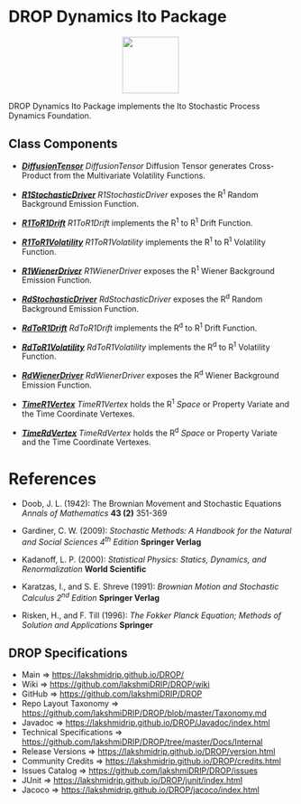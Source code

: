 # DROP Dynamics Ito Package

<p align="center"><img src="https://github.com/lakshmiDRIP/DROP/blob/master/DRIP_Logo.gif?raw=true" width="100"></p>

DROP Dynamics Ito Package implements the Ito Stochastic Process Dynamics Foundation.


## Class Components

 * [***DiffusionTensor***](https://github.com/lakshmiDRIP/DROP/tree/master/src/main/java/org/drip/dynamics/ito/DiffusionTensor.java)
 <i>DiffusionTensor</i> Diffusion Tensor generates Cross-Product from the Multivariate Volatility Functions.

 * [***R1StochasticDriver***](https://github.com/lakshmiDRIP/DROP/tree/master/src/main/java/org/drip/dynamics/ito/R1StochasticDriver.java)
 <i>R1StochasticDriver</i> exposes the R<sup>1</sup> Random Background Emission Function.

 * [***R1ToR1Drift***](https://github.com/lakshmiDRIP/DROP/tree/master/src/main/java/org/drip/dynamics/ito/R1ToR1Drift.java)
 <i>R1ToR1Drift</i> implements the R<sup>1</sup> to R<sup>1</sup> Drift Function.

 * [***R1ToR1Volatility***](https://github.com/lakshmiDRIP/DROP/tree/master/src/main/java/org/drip/dynamics/ito/R1ToR1Volatility.java)
 <i>R1ToR1Volatility</i> implements the R<sup>1</sup> to R<sup>1</sup> Volatility Function.

 * [***R1WienerDriver***](https://github.com/lakshmiDRIP/DROP/tree/master/src/main/java/org/drip/dynamics/ito/R1WienerDriver.java)
 <i>R1WienerDriver</i> exposes the R<sup>1</sup> Wiener Background Emission Function.

 * [***RdStochasticDriver***](https://github.com/lakshmiDRIP/DROP/tree/master/src/main/java/org/drip/dynamics/ito/RdStochasticDriver.java)
 <i>RdStochasticDriver</i> exposes the R<sup>d</sup> Random Background Emission Function.

 * [***RdToR1Drift***](https://github.com/lakshmiDRIP/DROP/tree/master/src/main/java/org/drip/dynamics/ito/RdToR1Drift.java)
 <i>RdToR1Drift</i> implements the R<sup>d</sup> to R<sup>1</sup> Drift Function.

 * [***RdToR1Volatility***](https://github.com/lakshmiDRIP/DROP/tree/master/src/main/java/org/drip/dynamics/ito/RdToR1Volatility.java)
 <i>RdToR1Volatility</i> implements the R<sup>d</sup> to R<sup>1</sup> Volatility Function.

 * [***RdWienerDriver***](https://github.com/lakshmiDRIP/DROP/tree/master/src/main/java/org/drip/dynamics/ito/RdWienerDriver.java)
 <i>RdWienerDriver</i> exposes the R<sup>d</sup> Wiener Background Emission Function.

 * [***TimeR1Vertex***](https://github.com/lakshmiDRIP/DROP/tree/master/src/main/java/org/drip/dynamics/ito/TimeR1Vertex.java)
 <i>TimeR1Vertex</i> holds the R<sup>1</sup> <i>Space</i> or Property Variate and the Time Coordinate Vertexes.

 * [***TimeRdVertex***](https://github.com/lakshmiDRIP/DROP/tree/master/src/main/java/org/drip/dynamics/ito/TimeRdVertex.java)
 <i>TimeRdVertex</i> holds the R<sup>d</sup> <i>Space</i> or Property Variate and the Time Coordinate Vertexes.


# References

 * Doob, J. L. (1942): The Brownian Movement and Stochastic Equations <i>Annals of Mathematics</i> <b>43 (2)</b> 351-369

 * Gardiner, C. W. (2009): <i>Stochastic Methods: A Handbook for the Natural and Social Sciences 4<sup>th</sup> Edition</i> <b>Springer Verlag</b>

 * Kadanoff, L. P. (2000): <i>Statistical Physics: Statics, Dynamics, and Renormalization</i> <b>World Scientific</b>

 * Karatzas, I., and S. E. Shreve (1991): <i>Brownian Motion and Stochastic Calculus 2<sup>nd</sup> Edition</i> <b>Springer Verlag</b>

 * Risken, H., and F. Till (1996): <i>The Fokker Planck Equation; Methods of Solution and Applications</i> <b>Springer</b>


## DROP Specifications

 * Main                     => https://lakshmidrip.github.io/DROP/
 * Wiki                     => https://github.com/lakshmiDRIP/DROP/wiki
 * GitHub                   => https://github.com/lakshmiDRIP/DROP
 * Repo Layout Taxonomy     => https://github.com/lakshmiDRIP/DROP/blob/master/Taxonomy.md
 * Javadoc                  => https://lakshmidrip.github.io/DROP/Javadoc/index.html
 * Technical Specifications => https://github.com/lakshmiDRIP/DROP/tree/master/Docs/Internal
 * Release Versions         => https://lakshmidrip.github.io/DROP/version.html
 * Community Credits        => https://lakshmidrip.github.io/DROP/credits.html
 * Issues Catalog           => https://github.com/lakshmiDRIP/DROP/issues
 * JUnit                    => https://lakshmidrip.github.io/DROP/junit/index.html
 * Jacoco                   => https://lakshmidrip.github.io/DROP/jacoco/index.html
